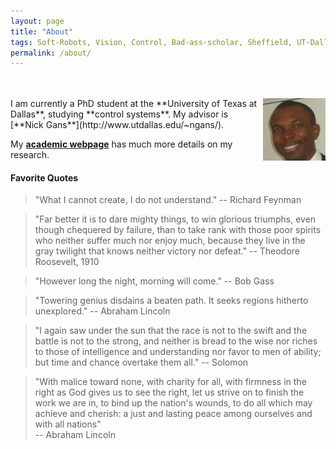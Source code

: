 ```yaml
---
layout: page
title: "About"
tags: Soft-Robots, Vision, Control, Bad-ass-scholar, Sheffield, UT-Dallas, Research-Assistant, Teaching-Assistant, RoboTec-Lab.
permalink: /about/
---
```


<br>
<br>

<img src="/downloads/Pat.jpg" alt="Me" align="right" style="width:100px;height:100px;">
I am currently a PhD student at the **University of Texas at Dallas**, studying **control systems**. My advisor is [**Nick Gans**](http://www.utdallas.edu/~ngans/).

My [**academic webpage**](http://www.utdallas.edu/~opo140030/) has much more details on my research.

#### Favorite Quotes

> "What I cannot create, I do not understand."
                      -- Richard Feynman

>"Far better it is to dare mighty things, to win glorious triumphs, even though chequered by failure, than to take rank with those poor spirits who neither suffer much nor enjoy much,  because they live in the gray twilight that knows neither victory nor defeat."
                      -- Theodore Roosevelt, 1910

> "However long the night, morning will come."
                      -- Bob Gass

> "Towering genius disdains a beaten path. It seeks regions hitherto unexplored."
                      -- Abraham Lincoln
                      
> "I again saw under the sun that the race is not to the swift and the battle is not to the strong, and neither is bread to the wise nor riches to those of intelligence and understanding nor favor to men of ability; but time and chance overtake them all."
                      -- Solomon

> "With malice toward none, with charity for all, with firmness in the right as God gives us to see the right, let us strive on to finish the work we are in, to bind up the nation's wounds, to do all which may achieve and cherish: a just and lasting peace among ourselves and with all nations"                      
                      -- Abraham Lincoln
